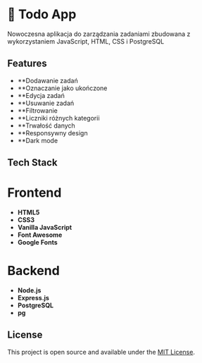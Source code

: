 # 📝 Todo App

Nowoczesna aplikacja do zarządzania zadaniami zbudowana z wykorzystaniem JavaScript, HTML, CSS i PostgreSQL

## Features

- **Dodawanie zadań
- **Oznaczanie jako ukończone
- **Edycja zadań
- **Usuwanie zadań
- **Filtrowanie
- **Liczniki różnych kategorii
- **Trwałość danych
- **Responsywny design
- **Dark mode

## Tech Stack
# Frontend
- **HTML5**
- **CSS3**
- **Vanilla JavaScript**
- **Font Awesome**
- **Google Fonts**

# Backend

- **Node.js**
- **Express.js**
- **PostgreSQL**
- **pg**
  

## License

This project is open source and available under the [MIT License](LICENSE).
